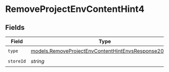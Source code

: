 # RemoveProjectEnvContentHint4


## Fields

| Field                                                                                                                | Type                                                                                                                 | Required                                                                                                             | Description                                                                                                          |
| -------------------------------------------------------------------------------------------------------------------- | -------------------------------------------------------------------------------------------------------------------- | -------------------------------------------------------------------------------------------------------------------- | -------------------------------------------------------------------------------------------------------------------- |
| `type`                                                                                                               | [models.RemoveProjectEnvContentHintEnvsResponse200Type](../models/removeprojectenvcontenthintenvsresponse200type.md) | :heavy_check_mark:                                                                                                   | N/A                                                                                                                  |
| `storeId`                                                                                                            | *string*                                                                                                             | :heavy_check_mark:                                                                                                   | N/A                                                                                                                  |